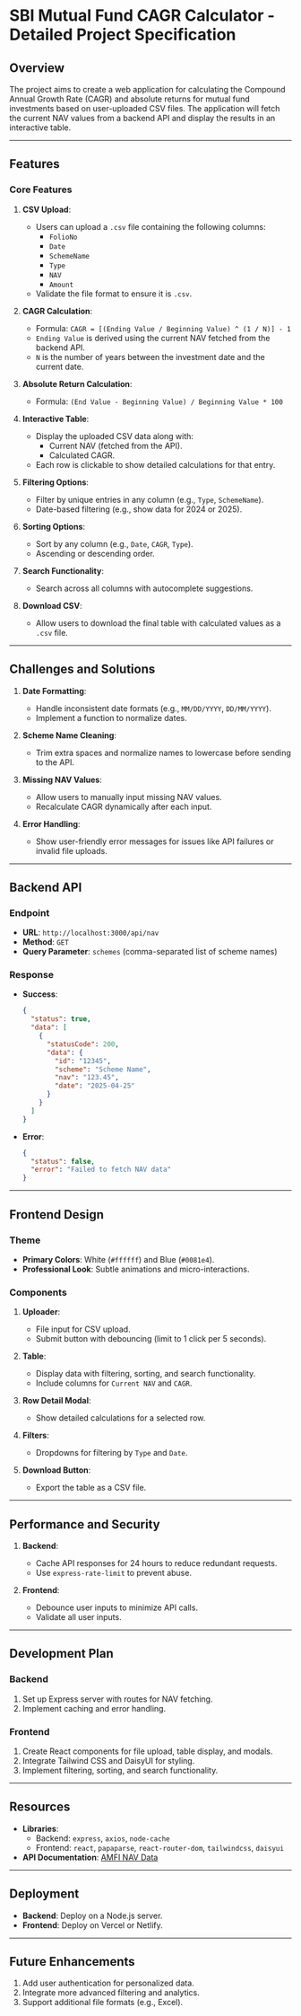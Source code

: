 # SBI Mutual Fund CAGR Calculator - Detailed Project Specification

## Overview

The project aims to create a web application for calculating the Compound Annual Growth Rate (CAGR) and absolute returns for mutual fund investments based on user-uploaded CSV files. The application will fetch the current NAV values from a backend API and display the results in an interactive table.

---

## Features

### Core Features

1. **CSV Upload**:

   - Users can upload a `.csv` file containing the following columns:
     - `FolioNo`
     - `Date`
     - `SchemeName`
     - `Type`
     - `NAV`
     - `Amount`
   - Validate the file format to ensure it is `.csv`.

2. **CAGR Calculation**:

   - Formula: `CAGR = [(Ending Value / Beginning Value) ^ (1 / N)] - 1`
   - `Ending Value` is derived using the current NAV fetched from the backend API.
   - `N` is the number of years between the investment date and the current date.

3. **Absolute Return Calculation**:

   - Formula: `(End Value - Beginning Value) / Beginning Value * 100`

4. **Interactive Table**:

   - Display the uploaded CSV data along with:
     - Current NAV (fetched from the API).
     - Calculated CAGR.
   - Each row is clickable to show detailed calculations for that entry.

5. **Filtering Options**:

   - Filter by unique entries in any column (e.g., `Type`, `SchemeName`).
   - Date-based filtering (e.g., show data for 2024 or 2025).

6. **Sorting Options**:

   - Sort by any column (e.g., `Date`, `CAGR`, `Type`).
   - Ascending or descending order.

7. **Search Functionality**:

   - Search across all columns with autocomplete suggestions.

8. **Download CSV**:
   - Allow users to download the final table with calculated values as a `.csv` file.

---

## Challenges and Solutions

1. **Date Formatting**:

   - Handle inconsistent date formats (e.g., `MM/DD/YYYY`, `DD/MM/YYYY`).
   - Implement a function to normalize dates.

2. **Scheme Name Cleaning**:

   - Trim extra spaces and normalize names to lowercase before sending to the API.

3. **Missing NAV Values**:

   - Allow users to manually input missing NAV values.
   - Recalculate CAGR dynamically after each input.

4. **Error Handling**:
   - Show user-friendly error messages for issues like API failures or invalid file uploads.

---

## Backend API

### Endpoint

- **URL**: `http://localhost:3000/api/nav`
- **Method**: `GET`
- **Query Parameter**: `schemes` (comma-separated list of scheme names)

### Response

- **Success**:
  ```json
  {
    "status": true,
    "data": [
      {
        "statusCode": 200,
        "data": {
          "id": "12345",
          "scheme": "Scheme Name",
          "nav": "123.45",
          "date": "2025-04-25"
        }
      }
    ]
  }
  ```
- **Error**:
  ```json
  {
    "status": false,
    "error": "Failed to fetch NAV data"
  }
  ```

---

## Frontend Design

### Theme

- **Primary Colors**: White (`#ffffff`) and Blue (`#0081e4`).
- **Professional Look**: Subtle animations and micro-interactions.

### Components

1. **Uploader**:

   - File input for CSV upload.
   - Submit button with debouncing (limit to 1 click per 5 seconds).

2. **Table**:

   - Display data with filtering, sorting, and search functionality.
   - Include columns for `Current NAV` and `CAGR`.

3. **Row Detail Modal**:

   - Show detailed calculations for a selected row.

4. **Filters**:

   - Dropdowns for filtering by `Type` and `Date`.

5. **Download Button**:
   - Export the table as a CSV file.

---

## Performance and Security

1. **Backend**:

   - Cache API responses for 24 hours to reduce redundant requests.
   - Use `express-rate-limit` to prevent abuse.

2. **Frontend**:
   - Debounce user inputs to minimize API calls.
   - Validate all user inputs.

---

## Development Plan

### Backend

1. Set up Express server with routes for NAV fetching.
2. Implement caching and error handling.

### Frontend

1. Create React components for file upload, table display, and modals.
2. Integrate Tailwind CSS and DaisyUI for styling.
3. Implement filtering, sorting, and search functionality.

---

## Resources

- **Libraries**:
  - Backend: `express`, `axios`, `node-cache`
  - Frontend: `react`, `papaparse`, `react-router-dom`, `tailwindcss`, `daisyui`
- **API Documentation**: [AMFI NAV Data](https://www.amfiindia.com)

---

## Deployment

- **Backend**: Deploy on a Node.js server.
- **Frontend**: Deploy on Vercel or Netlify.

---

## Future Enhancements

1. Add user authentication for personalized data.
2. Integrate more advanced filtering and analytics.
3. Support additional file formats (e.g., Excel).
